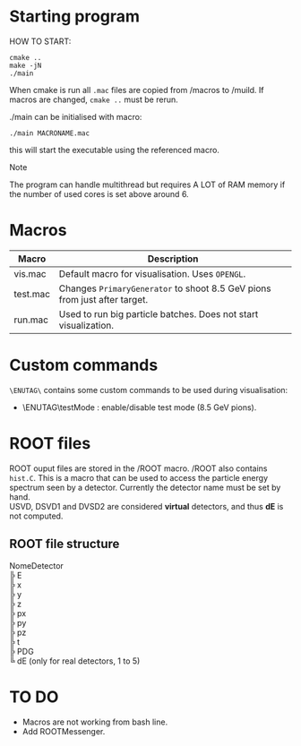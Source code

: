 # Starting program

HOW TO START:
```console
cmake ..
make -jN
./main
```

When cmake is run all `.mac` files are copied from /macros to /muild. If macros are changed, `cmake ..` must be rerun.

./main can be initialised with macro:
```console
./main MACRONAME.mac
```
this will start the executable using the referenced macro.

> [!NOTE]
> The program can handle multithread but requires A LOT of RAM memory if the number of used cores is set above around 6.

# Macros

| Macro | Description |
| --- | --- |
| vis.mac | Default macro for visualisation. Uses `OPENGL`. |
| test.mac | Changes `PrimaryGenerator` to shoot 8.5 GeV pions from just after target. |
| run.mac | Used to run big particle batches. Does not start visualization. |

# Custom commands

`\ENUTAG\` contains some custom commands to be used during visualisation:

- \ENUTAG\testMode <bool>: enable/disable test mode (8.5 GeV pions).

# ROOT files

ROOT ouput files are stored in the /ROOT macro.
/ROOT also contains `hist.C`. This is a macro that can be used to access the particle energy spectrum seen by a detector.
Currently the detector name must be set by hand.<br />
USVD, DSVD1 and DVSD2 are considered __virtual__ detectors, and thus **dE** is not computed.

## ROOT file structure

NomeDetector<br />
╠ E<br />
╠ x<br />
╠ y<br />
╠ z<br />
╠ px<br />
╠ py<br />
╠ pz<br />
╠ t<br />
╠ PDG<br />
╚ dE (only for real detectors, 1 to 5)

# TO DO 

- Macros are not working from bash line.
- Add ROOTMessenger.